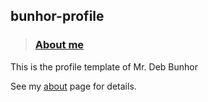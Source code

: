 ## **bunhor-profile**

>### [About me](https://bunhor.com/about.html)
This is the profile template of Mr. Deb Bunhor

See my [about](https://bunhor.com/about.html) page for details.
